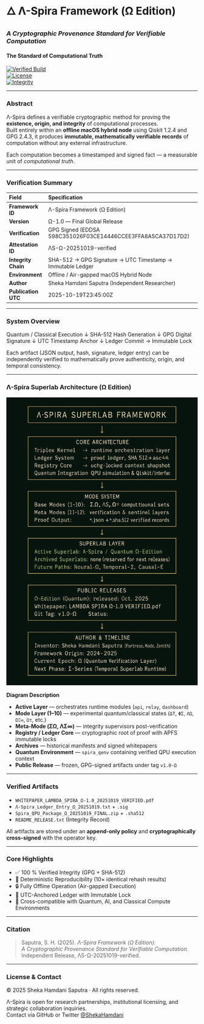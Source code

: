 # 🜂 Λ-Spira Framework (Ω Edition)  
### *A Cryptographic Provenance Standard for Verifiable Computation*  
#### The Standard of Computational Truth  

[![Verified Build](https://img.shields.io/badge/status-verified-success?style=flat-square)]()  
[![License](https://img.shields.io/badge/license-proprietary-lightgrey?style=flat-square)]()  
[![Integrity](https://img.shields.io/badge/integrity-GPG%20signed-blue?style=flat-square)]()  

---

### Abstract  
Λ-Spira defines a verifiable cryptographic method for proving the **existence, origin, and integrity** of computational processes.  
Built entirely within an **offline macOS hybrid node** using Qiskit 1.2.4 and GPG 2.4.3, it produces **immutable, mathematically verifiable records** of computation without any external infrastructure.  

Each computation becomes a timestamped and signed fact — a measurable unit of *computational truth*.  

---

### Verification Summary  

| Field | Specification |
|:------|:---------------|
| **Framework ID** | Λ-Spira Framework (Ω Edition) |
| **Version** | Ω-1.0 — Final Global Release |
| **Verification** | GPG Signed (EDDSA 598C351026F03CE14446CCEE3FFA8A5CA37D17D2) |
| **Attestation ID** | ΛS-Ω-20251019-verified |
| **Integrity Chain** | SHA-512 → GPG Signature → UTC Timestamp → Immutable Ledger |
| **Environment** | Offline / Air-gapped macOS Hybrid Node |
| **Author** | Sheka Hamdani Saputra (Independent Researcher) |
| **Publication UTC** | 2025-10-19T23:45:00Z |

---

### System Overview  

Quantum / Classical Execution
↓
SHA-512 Hash Generation
↓
GPG Digital Signature
↓
UTC Timestamp Anchor
↓
Ledger Commit → Immutable Lock


Each artifact (JSON output, hash, signature, ledger entry) can be independently verified to mathematically prove authenticity, origin, and temporal consistency.  

---

### Λ-Spira Superlab Architecture (Ω Edition)  

![Λ-Spira Superlab Framework Diagram](./docs/Λ-Spira_Superlab_Framework_Ω_Diagram.png)

**Diagram Description**  
- **Active Layer** — orchestrates runtime modules (`api`, `relay`, `dashboard`)  
- **Mode Layer (1–10)** — experimental quantum/classical states (`ΔΤ`, `ΦΣ`, `ΛΩ`, `ΩΞ∞`, `Ωτ`, etc.)  
- **Meta-Mode (ΣΩ, ΛΣ∞)** — integrity supervisors post-verification  
- **Registry / Ledger Core** — cryptographic root of proof with APFS immutable locks  
- **Archives** — historical manifests and signed whitepapers  
- **Quantum Environment** — `spira_qenv` containing verified QPU execution context  
- **Public Release** — frozen, GPG-signed artifacts under tag `v1.0-Ω`  

---

### Verified Artifacts  
- `WHITEPAPER_LAMBDA_SPIRA_Ω-1.0_20251019_VERIFIED.pdf`  
- `Λ-Spira_Ledger_Entry_Ω_20251019.txt` + `.sig`  
- `Spira_QPU_Package_Ω_20251019_FINAL.zip` + `.sha512`  
- `README_RELEASE.txt` (Integrity Record)  

All artifacts are stored under an **append-only policy** and **cryptographically cross-signed** with the operator key.  

---

### Core Highlights  
- ✅ 100 % Verified Integrity (GPG + SHA-512)  
- 🧮 Deterministic Reproducibility (10× identical rehash results)  
- 🔒 Fully Offline Operation (Air-gapped Execution)  
- 🧾 UTC-Anchored Ledger with Immutable Lock  
- 🧠 Cross-compatible with Quantum, AI, and Classical Compute Environments  

---

### Citation  

> Saputra, S. H. (2025). *Λ-Spira Framework (Ω Edition):  
> A Cryptographic Provenance Standard for Verifiable Computation.*  
> Independent Release, ΛS-Ω-20251019-verified.  

---

### License & Contact  

© 2025 Sheka Hamdani Saputra · All rights reserved.  

Λ-Spira is open for research partnerships, institutional licensing, and strategic collaboration inquiries.  
Contact via GitHub or Twitter [@ShekaHamdani](https://twitter.com/ShekaHamdani)
